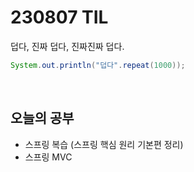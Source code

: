 # 230807 TIL
덥다, 진짜 덥다, 진짜진짜 덥다. <br>
```java
System.out.println("덥다".repeat(1000));
```
<br>

## 오늘의 공부
- 스프링 복습 (스프링 핵심 원리 기본편 정리)
- 스프링 MVC
